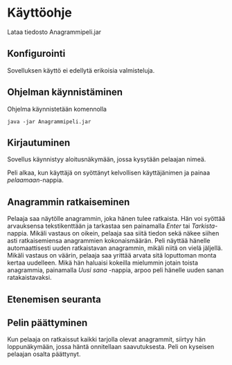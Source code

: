 # Käyttöohje

Lataa tiedosto Anagrammipeli.jar 

## Konfigurointi
Sovelluksen käyttö ei edellytä erikoisia valmisteluja.

## Ohjelman käynnistäminen
Ohjelma käynnistetään komennolla
````
java -jar Anagrammipeli.jar
````

## Kirjautuminen
Sovellus käynnistyy aloitusnäkymään, jossa kysytään pelaajan nimeä.

Peli alkaa, kun käyttäjä on syöttänyt kelvollisen käyttäjänimen ja painaa _pelaamaan_-nappia.

## Anagrammin ratkaiseminen
Pelaaja saa näytölle anagrammin, joka hänen tulee ratkaista. Hän voi syöttää arvauksensa tekstikenttään ja tarkastaa sen painamalla _Enter_ tai _Tarkista_-nappia. Mikäli vastaus on oikein, pelaaja saa siitä tiedon sekä näkee siihen asti ratkaisemiensa anagrammien kokonaismäärän. Peli näyttää hänelle automaattisesti uuden ratkaistavan anagrammin, mikäli niitä on vielä jäljellä. Mikäli vastaus on väärin, pelaaja saa yrittää arvata sitä loputtoman monta kertaa uudelleen. Mikä hän haluaisi kokeilla mielummin jotain toista anagrammia, painamalla *Uusi sana* -nappia, arpoo peli hänelle uuden sanan ratakaistavaksi. 

## Etenemisen seuranta

## Pelin päättyminen
Kun pelaaja on ratkaissut kaikki tarjolla olevat anagrammit, siirtyy hän loppunäkymään, jossa häntä onnitellaan saavutuksesta. Peli on kyseisen pelaajan osalta päättynyt.
